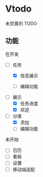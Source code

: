 # Vtodo

未完善的 TODO

## 功能

在开发

- [ ] 任务
  - [x] 信息展示
  
  - [ ] 编辑功能
- [ ] 展示
  - [x] 任务进度
  - [x] 欢迎
- [ ] 分类
  - [x] 添加
  - [ ] 编辑功能

未开始

- [ ] 日历
- [ ] 看板
- [ ] 设置
- [ ] 移动端适配
